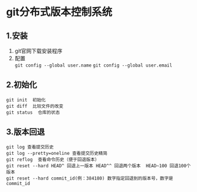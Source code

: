 # git分布式版本控制系统
## 1.安装 ##
1. git官网下载安装程序
2. 配置  
         `git config --global user.name`
         `git config --global user.email`
## 2.初始化 ##
    git init  初始化
    git diff  比较文件的改变
    git status  仓库的状态
## 3.版本回退 ##
    git log 查看提交历史
    git log --pretty=oneline 查看提交历史精简
    git reflog  查看命令历史（便于回退版本）
    git reset --hard HEAD^ 回退上一版本 HEAD^^ 回退两个版本  HEAD~100 回退100个版本
    git reset --hard commit_id(例：384180) 数字指定回退到的版本号，数字是commit_id